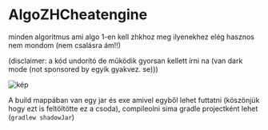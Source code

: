 # AlgoZHCheatengine

minden algoritmus ami algo 1-en kell zhkhoz meg ilyenekhez elég hasznos nem mondom (nem csalásra ám!!)

(disclaimer: a kód undorító de működik gyorsan kellett írni na (van dark mode (not sponsored by egyik gyakvez. se)))

![kép](https://user-images.githubusercontent.com/17655680/191236558-5d9eae9e-284c-4f4e-b0e7-448fc67ad319.png)

A build mappában van egy jar és exe amivel egyből lehet futtatni (köszönjük hogy ezt is feltöltötte ez a csoda), compileolni sima gradle projectként lehet (`gradlew shadowJar`)
